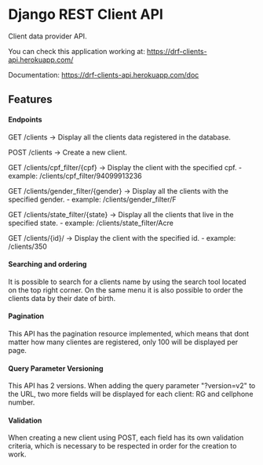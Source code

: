 # Django REST Client API
Client data provider API.

You can check this application working at: https://drf-clients-api.herokuapp.com/

Documentation: https://drf-clients-api.herokuapp.com/doc


## Features

#### Endpoints

GET /clients -> Display all the clients data registered in the database.


POST /clients -> Create a new client.


GET /clients/cpf_filter/{cpf} -> Display the client with the specified cpf. -
example: /clients/cpf_filter/94099913236


GET /clients/gender_filter/{gender} -> Display all the clients with the specified gender. -
example: /clients/gender_filter/F

GET /clients/state_filter/{state} -> Display all the clients that live in the specified state. -
example: /clients/state_filter/Acre


GET /clients/{id}/ -> Display the client with the specified id. - 
example: /clients/350


#### Searching and ordering

It is possible to search for a clients name by using the search tool located
on the top right corner. On the same menu it is also possible to order the clients 
data by their date of birth.

#### Pagination

This API has the pagination resource implemented, which means that dont matter how many
clientes are registered, only 100 will be displayed per page.

#### Query Parameter Versioning

This API has 2 versions. When adding the query parameter "?version=v2" to the URL,
two more fields will be displayed for each client: RG and cellphone number.

#### Validation

When creating a new client using  POST, each field has its own validation criteria, 
which is necessary to be respected in order for the creation to work.




